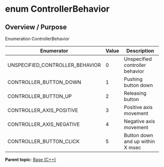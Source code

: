 # enum ControllerBehavior

## Overview / Purpose

Enumeration ControllerBehavior

|Enumerator|Value|Description|
|----------|-----|-----------|
|UNSPECIFIED\_CONTROLLER\_BEHAVIOR|0|Unspecified controller behavior|
|CONTROLLER\_BUTTON\_DOWN|1|Pushing button down|
|CONTROLLER\_BUTTON\_UP|2|Releasing button|
|CONTROLLER\_AXIS\_POSITIVE|3|Positive axis movement|
|CONTROLLER\_AXIS\_NEGATIVE|4|Negative axis movement|
|CONTROLLER\_BUTTON\_CLICK|5|Button down and up within X msec|

**Parent topic:** [Base \(C++\)](../../summary_pages/Base.md)

